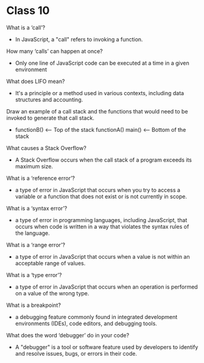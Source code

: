 # Class 10

What is a ‘call’?

- In JavaScript, a "call" refers to invoking a function.

How many ‘calls’ can happen at once?

- Only one line of JavaScript code can be executed at a time in a given environment

What does LIFO mean?

- It's a principle or a method used in various contexts, including data structures and accounting.

Draw an example of a call stack and the functions that would need to be invoked to generate that call stack.

- functionB()    <-- Top of the stack
   functionA()
   main()          <-- Bottom of the stack

What causes a Stack Overflow?

- A Stack Overflow occurs when the call stack of a program exceeds its maximum size.

What is a ‘reference error’?

- a type of error in JavaScript that occurs when you try to access a variable or a function that does not exist or is not currently in scope.

What is a ‘syntax error’?

- a type of error in programming languages, including JavaScript, that occurs when code is written in a way that violates the syntax rules of the language.

What is a ‘range error’?

- a type of error in JavaScript that occurs when a value is not within an acceptable range of values.

What is a ‘type error’?

- a type of error in JavaScript that occurs when an operation is performed on a value of the wrong type.

What is a breakpoint?

- a debugging feature commonly found in integrated development environments (IDEs), code editors, and debugging tools.

What does the word ‘debugger’ do in your code?

- A "debugger" is a tool or software feature used by developers to identify and resolve issues, bugs, or errors in their code.